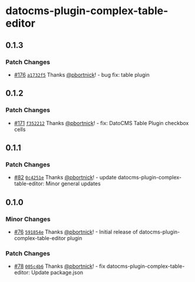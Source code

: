 # datocms-plugin-complex-table-editor

## 0.1.3

### Patch Changes

- [#176](https://github.com/hashicorp/web-platform-packages/pull/176) [`a1732f5`](https://github.com/hashicorp/web-platform-packages/commit/a1732f53bfe0f620f4bbd19ddf01be0b8cda3034) Thanks [@pbortnick](https://github.com/pbortnick)! - bug fix: table plugin

## 0.1.2

### Patch Changes

- [#171](https://github.com/hashicorp/web-platform-packages/pull/171) [`f352212`](https://github.com/hashicorp/web-platform-packages/commit/f352212bd69dd502cd48a8c667d9373fbe408573) Thanks [@pbortnick](https://github.com/pbortnick)! - fix: DatoCMS Table Plugin checkbox cells

## 0.1.1

### Patch Changes

- [#82](https://github.com/hashicorp/web-platform-packages/pull/82) [`0c4251e`](https://github.com/hashicorp/web-platform-packages/commit/0c4251ee3ca812aa1c8adb852d068e7779d327cd) Thanks [@pbortnick](https://github.com/pbortnick)! - update datocms-plugin-complex-table-editor: Minor general updates

## 0.1.0

### Minor Changes

- [#76](https://github.com/hashicorp/web-platform-packages/pull/76) [`591854e`](https://github.com/hashicorp/web-platform-packages/commit/591854e72e0c65dc8060dfd098a2ebfd24342da6) Thanks [@pbortnick](https://github.com/pbortnick)! - Initial release of datocms-plugin-complex-table-editor plugin

### Patch Changes

- [#78](https://github.com/hashicorp/web-platform-packages/pull/78) [`005c4b6`](https://github.com/hashicorp/web-platform-packages/commit/005c4b685f50ad2a6cecea9cb01b21dad990463b) Thanks [@pbortnick](https://github.com/pbortnick)! - fix datocms-plugin-complex-table-editor: Update package.json
